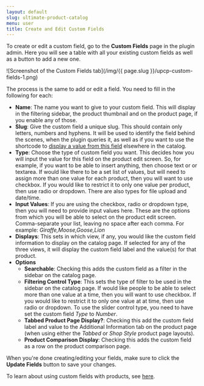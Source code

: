 ```yaml
---
layout: default
slug: ultimate-product-catalog
menu: user
title: Create and Edit Custom Fields
---
```

To create or edit a custom field, go to the **Custom Fields** page in the plugin admin. Here you will see a table with all your existing custom fields as well as a button to add a new one.

![Screenshot of the Custom Fields tab](/img/{{ page.slug }}/upcp-custom-fields-1.png)

The process is the same to add or edit a field. You need to fill in the following for each:

- **Name**: The name you want to give to your custom field. This will display in the filtering sidebar, the product thumbnail and on the product page, if you enable any of those.
- **Slug**: Give the custom field a unique slug. This should contain only letters, numbers and hyphens. It will be used to identify the field behind the scenes, when the plugin queries it, as well as if you want to use the shortcode to [display a value from this field](shortcodes) elsewhere in the catalog.
- **Type**: Choose the type of custom field you want. This decides how you will input the value for this field on the product edit screen. So, for example, if you want to be able to insert anything, then choose text or or textarea. If would like there to be a set list of values, but will need to assign more than one value for each product, then you will want to use checkbox. If you would like to restrict it to only one value per product, then use radio or dropdown. There are also types for file upload and date/time.
- **Input Values**: If you are using the checkbox, radio or dropdown type, then you will need to provide input values here. These are the options from which you will be able to select on the product edit screen. Comma-separate your list, leaving no space after each comma. For example: *Giraffe,Moose,Goose,Lion*
- **Displays**: This sets in which view, if any, you would like the custom field information to display on the catalog page. If selected for any of the three views, it will display the custom field label and the value(s) for that product.
- **Options**
    - **Searchable**: Checking this adds the custom field as a filter in the sidebar on the catalog page.
    - **Filtering Control Type**: This sets the type of filter to be used in the sidebar on the catalog page. If would like people to be able to select more than one value at a time, then you will want to use checkbox. If you would like to restrict it to only one value at at time, then use radio or dropdown. To use the slider control type, you need to have set the custom field *Type* to *Number*.
    - **Tabbed Product Page Display?**: Checking this add the custom field label and value to the Additional Information tab on the product page (when using either the *Tabbed* or *Shop Style* product page layouts).
    - **Product Comparison Display**: Checking this adds the custom field as a row on the product comparison page.

When you're done creating/editing your fields, make sure to click the **Update Fields** button to save your changes.

To learn about using custom fields with products, see [here](products).

